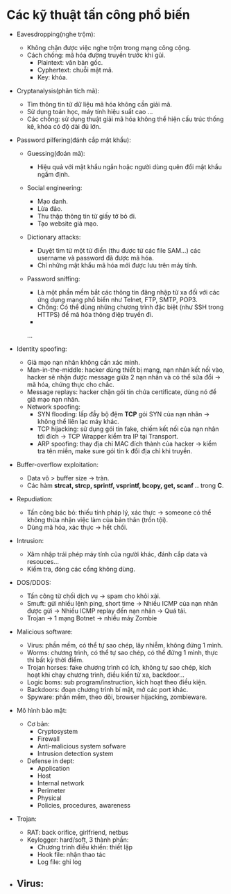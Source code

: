 # Các kỹ thuật tấn công phổ biến
- Eavesdropping(nghe trộm):
    - Không chặn được việc nghe trộm trong mạng công cộng.
    - Cách chống: mã hóa đường truyền trước khi gủi.
        - Plaintext: văn bản gốc.
        - Cyphertext: chuỗi mật mã.
        - Key: khóa.

- Cryptanalysis(phân tích mã): 
    - Tìm thông tìn từ dữ liệu mã hóa không cần giải mã.
    - Sử dụng toán học, máy tính hiệu suất cao ...
    - Các chống: sử dụng thuật giải mã hóa không thể hiện cấu trúc thống kê, khóa có độ dài đủ lớn.

- Password pilfering(đánh cắp mật khẩu):
    - Guessing(đoán mã):
        - Hiệu quả với mật khẩu ngắn hoặc người dùng quên đổi mật khẩu ngầm định.
    - Social engineering: 
        - Mạo danh.
        - Lừa đảo.
        - Thu thập thông tin từ giấy tờ bỏ đi.
        - Tạo website giả mạo.
    - Dictionary attacks:
        - Duyệt tìm từ một từ điển (thu được từ các file SAM...) các username và password đã được mã hóa.
        - Chỉ những mật khẩu mã hóa mới được lưu trên máy tính.
    - Password sniffing:
        - Là một phần mềm bắt các thông tin đăng nhập từ xa đối với các ứng dụng mạng phổ biến như Telnet, FTP, SMTP, POP3.
        - Chống: Có thể dùng những chương trình đặc biệt (như SSH trong HTTPS) để mã hóa thông điệp truyền đi.
        - 

        ...
- Identity spoofing:
    - Giả mạo nạn nhân không cần xác minh.
    - Man-in-the-middle: hacker dùng thiết bị mạng, nạn nhân kết nối vào, hacker sẽ nhận được message giữa 2 nạn nhân và có thể sửa đổi -> mã hóa, chứng thực cho chắc.
    - Message replays: hacker chặn gói tin chứa certificate, dùng nó để giả mạo nạn nhân.
    - Network spoofing: 
        - SYN flooding: lấp đầy bộ đệm **TCP** gói SYN của nạn nhân -> không thể liên lạc máy khác.
        - TCP hijacking: sử dụng gói tin fake, chiếm kết nối của nạn nhân tới đích -> TCP Wrapper kiểm tra IP tại Transport.
        - ARP spoofing: thay địa chỉ MAC đích thành của hacker -> kiểm tra tên miền, make sure gói tin k đổi địa chỉ khi truyền.
- Buffer-overflow exploitation:
    - Data vô > buffer size -> tràn.
    - Các hàm **strcat, strcp, sprintf, vsprintf, bcopy, get, scanf ..** trong **C**.
- Repudiation:
    - Tấn công bác bỏ: thiếu tính pháp lý, xác thực -> someone có thể không thừa nhận việc làm của bản thân (trốn tội).
    - Dùng mã hóa, xác thực -> hết chối.
- Intrusion:
    - Xâm nhập trái phép máy tính của người khác, đánh cắp data và resouces...
    - Kiểm tra, đóng các cổng không dùng.
- DOS/DDOS:
    - Tấn công từ chối dịch vụ -> spam cho khỏi xài.
    - Smuft: gửi nhiều lệnh ping, short time -> Nhiều ICMP của nạn nhân được gửi -> Nhiều ICMP replay đến nạn nhân -> Quá tải.
    - Trojan -> 1 mạng Botnet -> nhiều máy Zombie
- Malicious software:
    - Virus: phần mềm, có thể tự sao chép, lây nhiễm, không đứng 1 mình.
    - Worms: chương trình, có thể tự sao chép, có thể đứng 1 mình, thực thi bất kỳ thời điểm.
    - Trojan horses: fake chương trình có ích, không tự sao chép, kích hoạt khi chạy chương trình, điều kiển từ xa, backdoor...
    - Logic boms: sub program/instruction, kích hoạt theo điều kiện.
    - Backdoors: đoạn chương trình bí mật, mở các port khác.
    - Spyware: phần mềm, theo dõi, browser hijacking, zombieware.
- Mô hình bảo mật:
    - Cơ bản:
        - Cryptosystem
        - Firewall
        - Anti-malicious system sofware
        - Intrusion detection system
    - Defense in dept:
        - Application
        - Host
        - Internal network
        - Perimeter
        - Physical
        - Policies, procedures, awareness
- Trojan:
    - RAT: back orifice, girlfriend, netbus
    - Keylogger: hard/soft, 3 thành phần:
        - Chương trình điều khiển: thiết lập
        - Hook file: nhận thao tác
        - Log file: ghi log
- Virus:
    - 